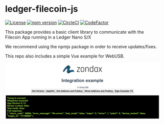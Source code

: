 # ledger-filecoin-js

[![License](https://img.shields.io/badge/License-Apache%202.0-blue.svg)](https://opensource.org/licenses/Apache-2.0)
[![npm version](https://badge.fury.io/js/ledger-filecoin-js.svg)](https://badge.fury.io/js/ledger-filecoin-js)
[![CircleCI](https://circleci.com/gh/Zondax/ledger-filecoin-js.svg?style=shield)](https://circleci.com/gh/Zondax/ledger-filecoin-js)
[![CodeFactor](https://www.codefactor.io/repository/github/zondax/ledger-filecoin-js/badge)](https://www.codefactor.io/repository/github/zondax/ledger-filecoin-js)

This package provides a basic client library to communicate with the Filecoin App running in a Ledger Nano S/X

We recommend using the npmjs package in order to receive updates/fixes.

This repo also includes a simple Vue example for WebUSB.

![Example](docs/example.png)
